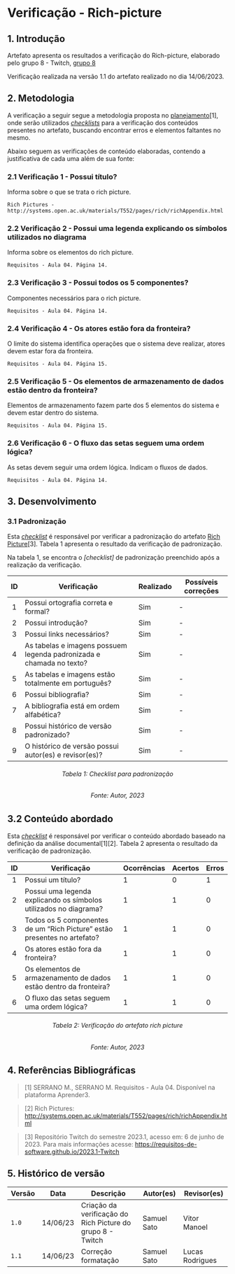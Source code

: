 # Verificação - Rich-picture

## 1. Introdução

Artefato apresenta os resultados a verificação do Rich-picture, elaborado pelo grupo 8 - Twitch, [grupo 8](https://requisitos-de-software.github.io/2023.1-Twitch)

Verificação realizada na versão 1.1 do artefato realizado no dia 14/06/2023.

## 2. Metodologia

A verificação a seguir segue a metodologia proposta no [planejamento](../planejamento.md)[1], onde serão utilizados _[checklists](../../planejamento/glossario.md#Checklist)_ para a verificação dos conteúdos presentes no artefato, buscando encontrar erros e elementos faltantes no mesmo.

Abaixo seguem as verificações de conteúdo elaboradas, contendo a justificativa de cada uma além de sua fonte:

### 2.1 Verificação 1 - Possui título?

Informa sobre o que se trata o rich picture.

`Rich Pictures - http://systems.open.ac.uk/materials/T552/pages/rich/richAppendix.html`

### 2.2 Verificação 2 - Possui uma legenda explicando os símbolos utilizados no diagrama

Informa sobre os elementos do rich picture.

`Requisitos - Aula 04. Página 14.`

### 2.3 Verificação 3 - Possui todos os 5 componentes?

Componentes necessários para o rich picture.

`Requisitos - Aula 04. Página 14.`

### 2.4 Verificação 4 - Os atores estão fora da fronteira?

O limite do sistema identifica operações que o sistema deve realizar, atores devem estar fora da fronteira.

`Requisitos - Aula 04. Página 15.`

### 2.5 Verificação 5 - Os elementos de armazenamento de dados estão dentro da fronteira? 

Elementos de armazenamento fazem parte dos 5 elementos do sistema e devem estar dentro do sistema.

`Requisitos - Aula 04. Página 15.`

### 2.6 Verificação 6 - O fluxo das setas seguem uma ordem lógica?

As setas devem seguir uma ordem lógica. Indicam o fluxos de dados.

`Requisitos - Aula 04. Página 14.`

## 3. Desenvolvimento

### 3.1 Padronização

Esta  _[checklist](../planejamento/glossario.md#Checklist)_ é responsável por verificar a padronização do artefato [Rich Picture](https://https://requisitos-de-software.github.io/2023.1-Twitch/pre_rastreabilidade/rich_picture/)[3]. Tabela 1 apresenta o resultado da verificação de padronização.

Na tabela 1, se encontra o _[checklist]_ de padronização preenchido após a realização da verificação.

<center>

| ID | Verificação | Realizado | Possíveis correções | 
|:-:|--|--|--|
| 1 | Possui ortografia correta e formal? | Sim | - |
| 2 | Possui introdução? | Sim | - |
| 3 | Possui links necessários? | Sim | - |
| 4 | As tabelas e imagens possuem legenda padronizada e chamada no texto? | Sim | - |
| 5 | As tabelas e imagens estão totalmente em português? | Sim | - |
| 6 | Possui bibliografia? | Sim | - |
| 7 | A bibliografia está em ordem alfabética? | Sim | - |
| 8 | Possui histórico de versão padronizado? | Sim | - |
| 9 | O histórico de versão possui autor(es) e revisor(es)? | Sim | - |

</center>

<h6 align="center">Tabela 1: Checklist para padronização</h6>
<h6 align="center">Fonte: Autor, 2023</h6>

## 3.2 Conteúdo abordado

Esta _[checklist](../planejamento/glossario.md#Checklist)_ é responsável por verificar o conteúdo abordado baseado na definição da análise documental[1][2]. Tabela 2 apresenta o resultado da verificação de padronização.

<center>

| ID | Verificação | Ocorrências | Acertos | Erros |
|:-:|--|--|--|--|
| 1 | Possui um título? | 1 | 0 | 1 |
| 2 | Possui uma legenda explicando os símbolos utilizados no diagrama? | 1 | 1 | 0 |
| 3 | Todos os 5 componentes de um “Rich Picture” estão presentes no artefato? | 1 | 1 | 0 |
| 4 | Os atores estão fora da fronteira? | 1 | 1 | 0 |
| 5 | Os elementos de armazenamento de dados estão dentro da fronteira? | 1 | 1 | 0 |
| 6 | O fluxo das setas seguem uma ordem lógica? | 1 | 1 | 0 |
</center>
<h6 align="center">Tabela 2: Verificação do artefato rich picture</h6>
<h6 align="center">Fonte: Autor, 2023</h6>


## 4. Referências Bibliográficas

> [1] SERRANO M., SERRANO M. Requisitos - Aula 04. Disponível na plataforma Aprender3.

> [2] Rich Pictures: <http://systems.open.ac.uk/materials/T552/pages/rich/richAppendix.html>

> [3] Repositório Twitch do semestre 2023.1, acesso em: 6 de junho de 2023. Para mais informações acesse: <https://requisitos-de-software.github.io/2023.1-Twitch>

## 5. Histórico de versão

| Versão | Data     | Descrição                                        | Autor(es)   | Revisor(es)   |
| ------ | -------- | ------------------------------------------------ | ----------- | ------------- |
| `1.0`  | 14/06/23 | Criação da verificação do Rich Picture do grupo 8 - Twitch | Samuel Sato | Vitor Manoel |
| `1.1`  | 14/06/23 | Correção formatação | Samuel Sato | Lucas Rodrigues |